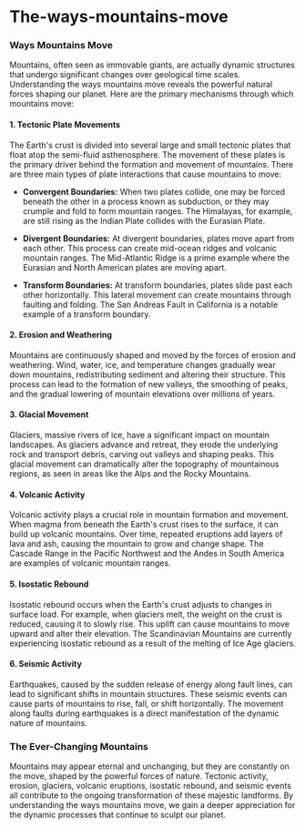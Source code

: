 # The-ways-mountains-move

### Ways Mountains Move

Mountains, often seen as immovable giants, are actually dynamic structures that undergo significant changes over geological time scales. Understanding the ways mountains move reveals the powerful natural forces shaping our planet. Here are the primary mechanisms through which mountains move:

#### 1. **Tectonic Plate Movements**
The Earth's crust is divided into several large and small tectonic plates that float atop the semi-fluid asthenosphere. The movement of these plates is the primary driver behind the formation and movement of mountains. There are three main types of plate interactions that cause mountains to move:

- **Convergent Boundaries:** When two plates collide, one may be forced beneath the other in a process known as subduction, or they may crumple and fold to form mountain ranges. The Himalayas, for example, are still rising as the Indian Plate collides with the Eurasian Plate.
  
- **Divergent Boundaries:** At divergent boundaries, plates move apart from each other. This process can create mid-ocean ridges and volcanic mountain ranges. The Mid-Atlantic Ridge is a prime example where the Eurasian and North American plates are moving apart.

- **Transform Boundaries:** At transform boundaries, plates slide past each other horizontally. This lateral movement can create mountains through faulting and folding. The San Andreas Fault in California is a notable example of a transform boundary.

#### 2. **Erosion and Weathering**
Mountains are continuously shaped and moved by the forces of erosion and weathering. Wind, water, ice, and temperature changes gradually wear down mountains, redistributing sediment and altering their structure. This process can lead to the formation of new valleys, the smoothing of peaks, and the gradual lowering of mountain elevations over millions of years.

#### 3. **Glacial Movement**
Glaciers, massive rivers of ice, have a significant impact on mountain landscapes. As glaciers advance and retreat, they erode the underlying rock and transport debris, carving out valleys and shaping peaks. This glacial movement can dramatically alter the topography of mountainous regions, as seen in areas like the Alps and the Rocky Mountains.

#### 4. **Volcanic Activity**
Volcanic activity plays a crucial role in mountain formation and movement. When magma from beneath the Earth's crust rises to the surface, it can build up volcanic mountains. Over time, repeated eruptions add layers of lava and ash, causing the mountain to grow and change shape. The Cascade Range in the Pacific Northwest and the Andes in South America are examples of volcanic mountain ranges.

#### 5. **Isostatic Rebound**
Isostatic rebound occurs when the Earth's crust adjusts to changes in surface load. For example, when glaciers melt, the weight on the crust is reduced, causing it to slowly rise. This uplift can cause mountains to move upward and alter their elevation. The Scandinavian Mountains are currently experiencing isostatic rebound as a result of the melting of Ice Age glaciers.

#### 6. **Seismic Activity**
Earthquakes, caused by the sudden release of energy along fault lines, can lead to significant shifts in mountain structures. These seismic events can cause parts of mountains to rise, fall, or shift horizontally. The movement along faults during earthquakes is a direct manifestation of the dynamic nature of mountains.

### The Ever-Changing Mountains

Mountains may appear eternal and unchanging, but they are constantly on the move, shaped by the powerful forces of nature. Tectonic activity, erosion, glaciers, volcanic eruptions, isostatic rebound, and seismic events all contribute to the ongoing transformation of these majestic landforms. By understanding the ways mountains move, we gain a deeper appreciation for the dynamic processes that continue to sculpt our planet.
